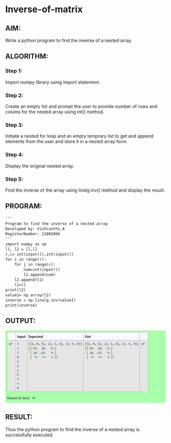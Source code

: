 # Inverse-of-matrix
## AIM:
Write a python program to find the inverse of a nested array.

## ALGORITHM:
### Step 1:
Import numpy library using import statement.
### Step 2:
Create an empty list and prompt the user to provide number of rows and colums for the nested array using int() method.
### Step 3:
Initiate a nested for loop and an empty temprary list to get and append elements from the user and store it in a nested array form.
### Step 4:
Display the original nested array.
### Step 5:
Find the inverse of the array using linalg.inv() method and display the result.

## PROGRAM:
```
'''
Program to find the inverse of a nested array
Developed by: Vishranthi.A
RegisterNumber: 21003066
'''
import numpy as np
l1, l2 = [],[]
r,c= int(input()),int(input())
for i in range(r):
    for j in range(c):
        num=int(input())
        l1.append(num)
    l2.append(l1)
    l1=[]
print(l2)
value1= np.array(l2)
inverse = np.linalg.inv(value1)
print(inverse)
```

## OUTPUT:
![OUTPUT](./output.png)
## RESULT:
Thus the python program to find the inverse of a nested array is successfully executed.